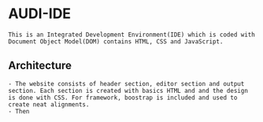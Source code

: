 # AUDI-IDE
    This is an Integrated Development Environment(IDE) which is coded with Document Object Model(DOM) contains HTML, CSS and JavaScript.
## Architecture    
    - The website consists of header section, editor section and output section. Each section is created with basics HTML and and the design is done with CSS. For framework, boostrap is included and used to create neat alignments.
    - Then  
